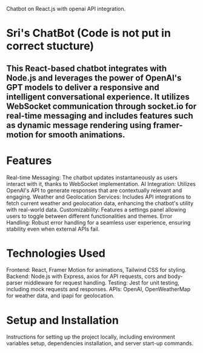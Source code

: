 Chatbot on React.js with openai API integration.
# Sri's ChatBot (Code is not put in correct stucture) 
## This React-based chatbot integrates with Node.js and leverages the power of OpenAI's GPT models to deliver a responsive and intelligent conversational experience. It utilizes WebSocket communication through socket.io for real-time messaging and includes features such as dynamic message rendering using framer-motion for smooth animations.

# Features
Real-time Messaging: The chatbot updates instantaneously as users interact with it, thanks to WebSocket implementation.
AI Integration: Utilizes OpenAI's API to generate responses that are contextually relevant and engaging.
Weather and Geolocation Services: Includes API integrations to fetch current weather and geolocation data, enhancing the chatbot's utility with real-world data.
Customizability: Features a settings panel allowing users to toggle between different functionalities and themes.
Error Handling: Robust error handling for a seamless user experience, ensuring stability even when external APIs fail.
# Technologies Used
Frontend: React, Framer Motion for animations, Tailwind CSS for styling.
Backend: Node.js with Express, axios for API requests, cors and body-parser middleware for request handling.
Testing: Jest for unit testing, including mock requests and responses.
APIs: OpenAI, OpenWeatherMap for weather data, and ipapi for geolocation.
# Setup and Installation
Instructions for setting up the project locally, including environment variables setup, dependencies installation, and server start-up commands.
